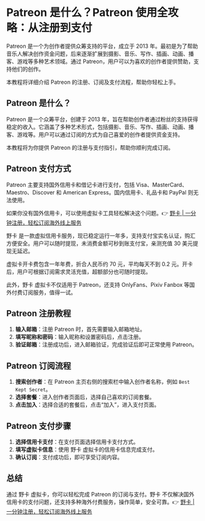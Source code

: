 # Patreon 是什么？Patreon 使用全攻略：从注册到支付

Patreon 是一个为创作者提供众筹支持的平台，成立于 2013 年。最初是为了帮助音乐人解决创作资金问题，后来逐渐扩展到摄影、音乐、写作、插画、动画、播客、游戏等多种艺术领域。通过 Patreon，用户可以为喜欢的创作者提供赞助，支持他们的创作。

本教程将详细介绍 Patreon 的注册、订阅及支付流程，帮助你轻松上手。

## Patreon 是什么？

Patreon 是一个众筹平台，创建于 2013 年，旨在帮助创作者通过粉丝的支持获得稳定的收入。它涵盖了多种艺术形式，包括摄影、音乐、写作、插画、动画、播客、游戏等。用户可以通过订阅的方式为自己喜爱的创作者提供资金支持。

本教程将为你提供 Patreon 的注册与支付指引，帮助你顺利完成订阅。

## Patreon 支付方式

Patreon 主要支持国外信用卡和借记卡进行支付，包括 Visa、MasterCard、Maestro、Discover 和 American Express。国内信用卡、礼品卡和 PayPal 则无法使用。

如果你没有国外信用卡，可以使用虚拟卡工具轻松解决这个问题。👉 [野卡 | 一分钟注册，轻松订阅海外线上服务](https://bbtdd.com/yeka)

野卡 是一款虚拟信用卡服务，现已稳定运行一年多，支持支付宝实名认证，购汇方便安全。用户可以随时提现，未消费金额可秒到账支付宝，亲测充值 30 美元提现无延迟。

虚拟卡开卡费包含一年年费，折合人民币约 70 元，平均每天不到 0.2 元。开卡后，用户可根据订阅需求灵活充值，超额部分也可随时提现。

此外，野卡 虚拟卡不仅适用于 Patreon，还支持 OnlyFans、Pixiv Fanbox 等国外付费订阅服务，值得一试。

## Patreon 注册教程

1. **输入邮箱**：注册 Patreon 时，首先需要输入邮箱地址。
2. **填写昵称和密码**：输入昵称和设置密码后，点击注册。
3. **验证邮箱**：注册成功后，进入邮箱验证，完成验证后即可正常使用 Patreon。

## Patreon 订阅流程

1. **搜索创作者**：在 Patreon 主页右侧的搜索栏中输入创作者名称，例如 `Best Kept Secret`。
2. **选择套餐**：进入创作者页面后，选择自己喜欢的订阅套餐。
3. **点击加入**：选择合适的套餐后，点击“加入”，进入支付页面。

## Patreon 支付步骤

1. **选择信用卡支付**：在支付页面选择信用卡支付方式。
2. **填写虚拟卡信息**：使用 野卡 虚拟卡的信用卡信息完成支付。
3. **确认订阅**：支付成功后，即可享受订阅内容。

## 总结

通过 野卡 虚拟卡，你可以轻松完成 Patreon 的订阅与支付。野卡 不仅解决国外信用卡的支付问题，还支持多种海外付费服务，操作简单，安全可靠。👉 [野卡 | 一分钟注册，轻松订阅海外线上服务](https://bbtdd.com/yeka)
